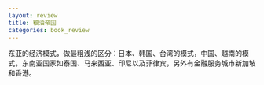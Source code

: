 ```yaml
---
layout: review
title: 粮油帝国
categories: book_review
---
```

东亚的经济模式，做最粗浅的区分：日本、韩国、台湾的模式，中国、越南的模式，东南亚国家如泰国、马来西亚、印尼以及菲律宾，另外有金融服务城市新加坡和香港。
